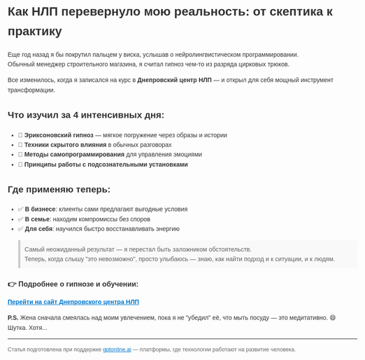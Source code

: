 <!DOCTYPE html>
<html lang="ru">
<head>
  <meta charset="UTF-8">
  <title>Как НЛП перевернуло мою реальность</title>
</head>
<body style="font-family: Arial, sans-serif; line-height: 1.6; max-width: 800px; margin: 0 auto; padding: 20px; color: #333;">
  <h1>Как НЛП перевернуло мою реальность: от скептика к практику</h1>

  <p>Еще год назад я бы покрутил пальцем у виска, услышав о нейролингвистическом программировании.<br>
  Обычный менеджер строительного магазина, я считал гипноз чем-то из разряда цирковых трюков.</p>

  <p>Все изменилось, когда я записался на курс в <strong>Днепровский центр НЛП</strong> — и открыл для себя мощный инструмент трансформации.</p>

  <h2>Что изучил за 4 интенсивных дня:</h2>
  <ul>
    <li>🧠 <strong>Эриксоновский гипноз</strong> — мягкое погружение через образы и истории</li>
    <li>🧠 <strong>Техники скрытого влияния</strong> в обычных разговорах</li>
    <li>🧠 <strong>Методы самопрограммирования</strong> для управления эмоциями</li>
    <li>🧠 <strong>Принципы работы с подсознательными установками</strong></li>
  </ul>

  <h2>Где применяю теперь:</h2>
  <ul>
    <li>✅ <strong>В бизнесе</strong>: клиенты сами предлагают выгодные условия</li>
    <li>✅ <strong>В семье</strong>: находим компромиссы без споров</li>
    <li>✅ <strong>Для себя</strong>: научился быстро восстанавливать энергию</li>
  </ul>

  <blockquote style="background-color: #f9f9f9; border-left: 5px solid #ccc; padding: 10px;">
    Самый неожиданный результат — я перестал быть заложником обстоятельств.<br>
    Теперь, когда слышу "это невозможно", просто улыбаюсь — знаю, как найти подход и к ситуации, и к людям.
  </blockquote>

  <h3>👉 Подробнее о гипнозе и обучении:</h3>
  <p>
    <a href="https://nlp.dp.ua/gipnoz" target="_blank" style="color: #0077cc; font-weight: bold;">Перейти на сайт Днепровского центра НЛП</a>
  </p>

  <p><strong>P.S.</strong> Жена сначала смеялась над моим увлечением, пока я не "убедил" её, что мыть посуду — это медитативно. 😄<br>
  Шутка. Хотя...</p>

  <hr>

  <p style="font-size: 0.9em; color: #666;">
    Статья подготовлена при поддержке <a href="https://gptonline.ai/" target="_blank" style="color: #0077cc;">gptonline.ai</a> — платформы, где технологии работают на развитие человека.
  </p>
</body>
</html>
